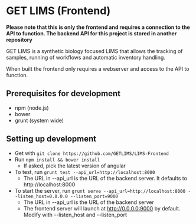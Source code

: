 # GET LIMS (Frontend) 

**Please note that this is only the frontend and requires a connection to the API to function. The backend API for this project is stored in another repository**

GET LIMS is a synthetic biology focused LIMS that allows the tracking of samples, running of workflows and automatic inventory handling.

When built the frontend only requires a webserver and access to the API to function.

## Prerequisites for development

- npm (node.js)
- bower
- grunt (system wide)

## Setting up development

- Get with `git clone https://github.com/GETLIMS/LIMS-Frontend` 
- Run `npm install && bower install`
    - If asked, pick the latest version of angular
- To test, run `grunt test --api_url=http://localhost:8000`
    - The URL in --api_url is the URL of the backend server. It defaults to http://localhost:8000
- To start the server, run `grunt serve --api_url=http://localhost:8000 --listen_host=0.0.0.0 --listen_port=9000`
    - The URL in --api_url is the URL of the backend server
    - The frontend server will launch at http://0.0.0.0:9000 by default. Modify with --listen_host and --listen_port
